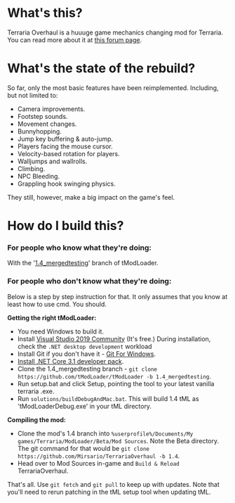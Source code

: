 # What's this?
Terraria Overhaul is a huuuge game mechanics changing mod for Terraria. You can read more about it at [this forum page](https://forums.terraria.org/index.php?threads/.60369/).

# What's the state of the rebuild?
So far, only the most basic features have been reimplemented. Including, but not limited to:
- Camera improvements.
- Footstep sounds.
- Movement changes.
- Bunnyhopping.
- Jump key buffering & auto-jump.
- Players facing the mouse cursor.
- Velocity-based rotation for players.
- Walljumps and wallrolls.
- Climbing.
- NPC Bleeding.
- Grappling hook swinging physics.

They still, however, make a big impact on the game's feel.

# How do I build this?

### For people who know what they're doing:
With the '[1.4_mergedtesting](https://github.com/tModLoader/tModLoader/tree/1.4_mergedtesting)' branch of tModLoader.

### For people who don't know what they're doing:
Below is a step by step instruction for that. It only assumes that you know at least how to use cmd. You should.

**Getting the right tModLoader:**
- You need Windows to build it.
- Install [Visual Studio 2019 Community](https://visualstudio.microsoft.com/thank-you-downloading-visual-studio/?sku=Community&rel=16) (It's free.)
During installation, check the `.NET desktop development` workload
- Install Git if you don't have it - [Git For Windows](https://git-scm.com/download/win).
- [Install .NET Core 3.1 developer pack](https://dotnet.microsoft.com/download/visual-studio-sdks).
- Clone the 1.4_mergedtesting branch - `git clone https://github.com/tModLoader/tModLoader -b 1.4_mergedtesting`.
- Run setup.bat and click Setup, pointing the tool to your latest vanilla terraria .exe.
- Run `solutions/buildDebugAndMac.bat`. This will build 1.4 tML as 'tModLoaderDebug.exe' in your tML directory.

**Compiling the mod:**
- Clone the mod's 1.4 branch into `%userprofile%/Documents/My games/Terraria/ModLoader/Beta/Mod Sources`. Note the Beta directory.
The git command for that would be `git clone https://github.com/Mirsario/TerrariaOverhaul -b 1.4`.
- Head over to Mod Sources in-game and `Build & Reload` TerrariaOverhaul.

That's all. Use `git fetch` and `git pull` to keep up with updates. Note that you'll need to rerun patching in the tML setup tool when updating tML.

